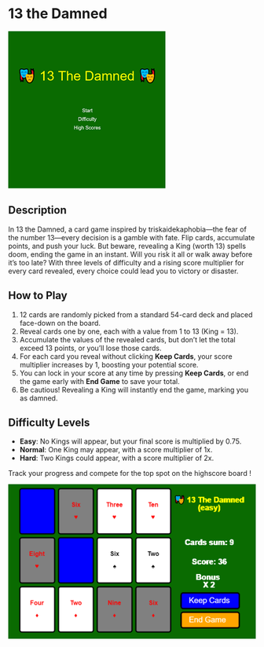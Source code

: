 # 13 the Damned

![thumbnail](thumbnail_img.png)

## Description

In 13 the Damned, a card game inspired by triskaidekaphobia—the fear of the number 13—every decision is a gamble with fate. Flip cards, accumulate points, and push your luck. But beware, revealing a King (worth 13) spells doom, ending the game in an instant. Will you risk it all or walk away before it’s too late? With three levels of difficulty and a rising score multiplier for every card revealed, every choice could lead you to victory or disaster.

## How to Play

1. 12 cards are randomly picked from a standard 54-card deck and placed face-down on the board.
2. Reveal cards one by one, each with a value from 1 to 13 (King = 13).
3. Accumulate the values of the revealed cards, but don’t let the total exceed 13 points, or you’ll lose those cards.
4. For each card you reveal without clicking **Keep Cards**, your score multiplier increases by 1, boosting your potential score.
5. You can lock in your score at any time by pressing **Keep Cards**, or end the game early with **End Game** to save your total.
6. Be cautious! Revealing a King will instantly end the game, marking you as damned.

## Difficulty Levels

* **Easy**: No Kings will appear, but your final score is multiplied by 0.75.
* **Normal**: One King may appear, with a score multiplier of 1x.
* **Hard**: Two Kings could appear, with a score multiplier of 2x.

Track your progress and compete for the top spot on the highscore board !

![cover](cover_img.png)
